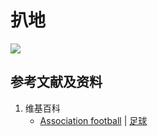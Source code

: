 # 扒地

![](/images/在解剖学基础下进行身体锻炼/足球运动过程中的肌肉受力原理/跑步/扒地/1a1.jpg)

## 参考文献及资料

1. 维基百科
	- [Association football](https://en.wikipedia.org/wiki/Association_football) | [足球](https://zh.wikipedia.org/wiki/%E8%B6%B3%E7%90%83)


